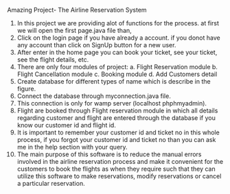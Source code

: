 Amazing Project- The Airline Reservation System 

1. In this project we are providing alot of functions for the process. at first we will open the first page.java file than, 
2. Click on the login page if you have already a account. if you donot have any account than click on SignUp button for a new user.
3. After enter in the home page you can book your ticket, see your ticket, see the flight details, etc.
4. There are only four modules of project:
      a. Flight Reservation module
      b. Flight Cancellation module
      c. Booking module
      d. Add Customers detail
5. Create database for different types of name which is describe in the figure.
6. Connect the database through myconnection.java file.
7. This connection is only for wamp server (localhost phphmyadmin). 
8. Flight are booked through Flight reservation module in which all details regarding customer and flight are entered through the database if you know our customer id and flight id.
9. It is important to remember your customer id and ticket no in this whole process, if you forgot your customer id and ticket no than you can ask me in the help section with your query.
10. The main purpose of this software is to reduce the manual errors involved in the airline reservation process and make it convenient for the customers to book the flights as when they require such that they can utilize this software to make reservations, modify reservations or cancel a particular reservation.
